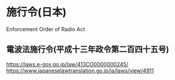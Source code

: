 # 施行令(日本)
Enforcement Order of Radio Act

## 電波法施行令(平成十三年政令第二百四十五号)
https://laws.e-gov.go.jp/law/413CO0000000245/
https://www.japaneselawtranslation.go.jp/ja/laws/view/4911
